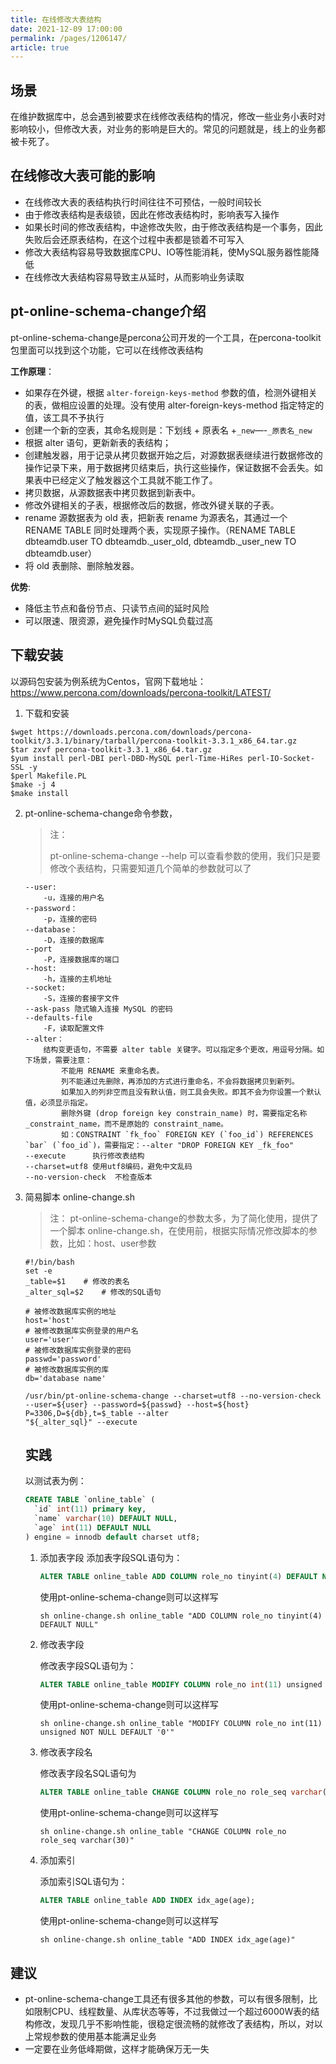 ```yaml
---
title: 在线修改大表结构
date: 2021-12-09 17:00:00
permalink: /pages/1206147/
article: true
---
```




## 场景

在维护数据库中，总会遇到被要求在线修改表结构的情况，修改一些业务小表时对影响较小，但修改大表，对业务的影响是巨大的。常见的问题就是，线上的业务都被卡死了。



## 在线修改大表可能的影响

- 在线修改大表的表结构执行时间往往不可预估，一般时间较长
- 由于修改表结构是表级锁，因此在修改表结构时，影响表写入操作
- 如果长时间的修改表结构，中途修改失败，由于修改表结构是一个事务，因此失败后会还原表结构，在这个过程中表都是锁着不可写入
- 修改大表结构容易导致数据库CPU、IO等性能消耗，使MySQL服务器性能降低
- 在线修改大表结构容易导致主从延时，从而影响业务读取



## pt-online-schema-change介绍

pt-online-schema-change是percona公司开发的一个工具，在percona-toolkit包里面可以找到这个功能，它可以在线修改表结构

**工作原理**：

- 如果存在外键，根据 `alter-foreign-keys-method` 参数的值，检测外键相关的表，做相应设置的处理。没有使用 alter-foreign-keys-method 指定特定的值，该工具不予执行
- 创建一个新的空表，其命名规则是：下划线 + 原表名 +`_new`—-`_原表名_new`
- 根据 alter 语句，更新新表的表结构；
- 创建触发器，用于记录从拷贝数据开始之后，对源数据表继续进行数据修改的操作记录下来，用于数据拷贝结束后，执行这些操作，保证数据不会丢失。如果表中已经定义了触发器这个工具就不能工作了。
- 拷贝数据，从源数据表中拷贝数据到新表中。
- 修改外键相关的子表，根据修改后的数据，修改外键关联的子表。
- rename 源数据表为 old 表，把新表 rename 为源表名，其通过一个 RENAME TABLE 同时处理两个表，实现原子操作。（RENAME TABLE dbteamdb.user TO dbteamdb._user_old, dbteamdb._user_new TO dbteamdb.user）
- 将 old 表删除、删除触发器。

**优势**:

- 降低主节点和备份节点、只读节点间的延时风险
- 可以限速、限资源，避免操作时MySQL负载过高

## 下载安装

以源码包安装为例系统为Centos，官网下载地址： https://www.percona.com/downloads/percona-toolkit/LATEST/

1. 下载和安装

```shell
$wget https://downloads.percona.com/downloads/percona-toolkit/3.3.1/binary/tarball/percona-toolkit-3.3.1_x86_64.tar.gz
$tar zxvf percona-toolkit-3.3.1_x86_64.tar.gz
$yum install perl-DBI perl-DBD-MySQL perl-Time-HiRes perl-IO-Socket-SSL -y
$perl Makefile.PL
$make -j 4
$make install
```

2. pt-online-schema-change命令参数，

   > 注：
   >
   > pt-online-schema-change --help 可以查看参数的使用，我们只是要修改个表结构，只需要知道几个简单的参数就可以了

   ```shell
   --user:
       -u，连接的用户名
   --password：
       -p，连接的密码
   --database：
       -D，连接的数据库
   --port
       -P，连接数据库的端口
   --host:
       -h，连接的主机地址
   --socket:
       -S，连接的套接字文件
   --ask-pass 隐式输入连接 MySQL 的密码
   --defaults-file
       -F，读取配置文件
   --alter：
       结构变更语句，不需要 alter table 关键字。可以指定多个更改，用逗号分隔。如下场景，需要注意：
           不能用 RENAME 来重命名表。
           列不能通过先删除，再添加的方式进行重命名，不会将数据拷贝到新列。
           如果加入的列非空而且没有默认值，则工具会失败。即其不会为你设置一个默认值，必须显示指定。
           删除外键 (drop foreign key constrain_name) 时，需要指定名称_constraint_name，而不是原始的 constraint_name。
           如：CONSTRAINT `fk_foo` FOREIGN KEY (`foo_id`) REFERENCES `bar` (`foo_id`)，需要指定：--alter "DROP FOREIGN KEY _fk_foo"
   --execute      执行修改表结构
   --charset=utf8 使用utf8编码，避免中文乱码
   --no-version-check  不检查版本
   ```

3. 简易脚本 online-change.sh

   > 注：
   > pt-online-schema-change的参数太多，为了简化使用，提供了一个脚本 online-change.sh，在使用前，根据实际情况修改脚本的参数，比如：host、user参数

   ```shell
   #!/bin/bash
   set -e 
   _table=$1	# 修改的表名
   _alter_sql=$2	# 修改的SQL语句
   
   # 被修改数据库实例的地址
   host='host'		
   # 被修改数据库实例登录的用户名
   user='user'
   # 被修改数据库实例登录的密码
   passwd='password'
   # 被修改数据库实例的库
   db='database name'
   
   /usr/bin/pt-online-schema-change --charset=utf8 --no-version-check --user=${user} --password=${passwd} --host=${host}  P=3306,D=${db},t=$_table --alter 
   "${_alter_sql}" --execute
   ```

   

   ## 实践

   以测试表为例：

   ```sql
   CREATE TABLE `online_table` (
     `id` int(11) primary key,
     `name` varchar(10) DEFAULT NULL,
     `age` int(11) DEFAULT NULL
   ) engine = innodb default charset utf8;
   ```

   

   1. 添加表字段
      添加表字段SQL语句为：

      ```sql
      ALTER TABLE online_table ADD COLUMN role_no tinyint(4) DEFAULT NULL;
      ```

      使用pt-online-schema-change则可以这样写

      ```shell
      sh online-change.sh online_table "ADD COLUMN role_no tinyint(4) DEFAULT NULL"
      ```

   2. 修改表字段

      修改表字段SQL语句为：

      ```sql
      ALTER TABLE online_table MODIFY COLUMN role_no int(11) unsigned NOT NULL DEFAULT '0';
      ```

      使用pt-online-schema-change则可以这样写

      ```shell
      sh online-change.sh online_table "MODIFY COLUMN role_no int(11) unsigned NOT NULL DEFAULT '0'"
      ```

   3. 修改表字段名

      修改表字段名SQL语句为

      ```sql
      ALTER TABLE online_table CHANGE COLUMN role_no role_seq varchar(30);
      ```

      使用pt-online-schema-change则可以这样写

      ```shell
      sh online-change.sh online_table "CHANGE COLUMN role_no role_seq varchar(30)"
      ```

   4. 添加索引

      添加索引SQL语句为：

      ```sql
      ALTER TABLE online_table ADD INDEX idx_age(age);
      ```

      使用pt-online-schema-change则可以这样写

      ```shell
      sh online-change.sh online_table "ADD INDEX idx_age(age)"
      ```

      

## 建议

- pt-online-schema-change工具还有很多其他的参数，可以有很多限制，比如限制CPU、线程数量、从库状态等等，不过我做过一个超过6000W表的结构修改，发现几乎不影响性能，很稳定很流畅的就修改了表结构，所以，对以上常规参数的使用基本能满足业务
- 一定要在业务低峰期做，这样才能确保万无一失

